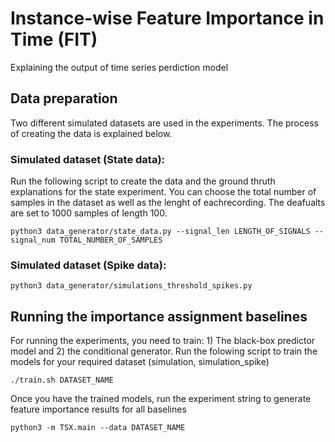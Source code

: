 # Instance-wise Feature Importance in Time (FIT)

Explaining the output of time series perdiction model

## Data preparation
Two different simulated datasets are used in the experiments. The process of creating the data is explained below.


### Simulated dataset (State data):
Run the following script to create the data and the ground thruth explanations for the state experiment. You can choose the total number of samples in the dataset as well as the lenght of eachrecording. The deafualts are set to 1000 samples of length 100.
```
python3 data_generator/state_data.py --signal_len LENGTH_OF_SIGNALS --signal_num TOTAL_NUMBER_OF_SAMPLES
```

### Simulated dataset (Spike data):
```
python3 data_generator/simulations_threshold_spikes.py 
```

## Running the importance assignment baselines
For running the experiments, you need to train: 1) The black-box predictor model and 2) the conditional generator. Run the folowing script to train the models for your required dataset (simulation, simulation_spike)
```
./train.sh DATASET_NAME
```
Once you have the trained models, run the experiment string to generate feature importance results for all baselines
```
python3 -m TSX.main --data DATASET_NAME
```
